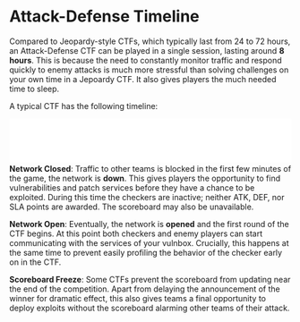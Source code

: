 # Attack-Defense Timeline

Compared to Jeopardy-style CTFs, which typically last from 24 to 72 hours,
an Attack-Defense CTF can be played in a single session, lasting around **8 hours**.
This is because the need to constantly monitor traffic and respond quickly to
enemy attacks is much more stressful than solving challenges on your own time
in a Jepoardy CTF. It also gives players the much needed time to sleep.

A typical CTF has the following timeline:

![game timeline](timeline.svg)
**Network Closed**: Traffic to other teams is blocked in the first few
minutes of the game, the network is **down**. This gives players
the opportunity to find vulnerabilities and patch services before they have a
chance to be exploited. During this time the checkers are inactive; neither ATK,
DEF, nor SLA points are awarded. The scoreboard may also be unavailable.

**Network Open**: Eventually, the network is **opened** and the first
round of the CTF begins. At this point both checkers and enemy players can
start communicating with the services of your vulnbox. Crucially, this happens
at the same time to prevent easily profiling the behavior of the checker
early on in the CTF.

**Scoreboard Freeze**: Some CTFs prevent the scoreboard from updating near the
end of the competition. Apart from delaying the announcement of the winner for
dramatic effect, this also gives teams a final opportunity to deploy exploits
without the scoreboard alarming other teams of their attack.
